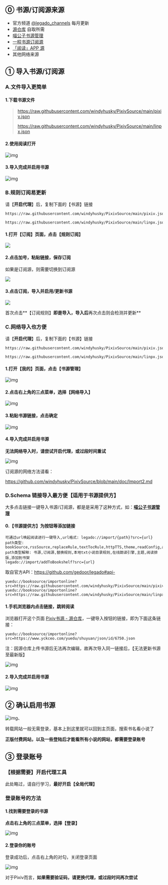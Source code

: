 ## ⓪ 书源/订阅源来源

- 官方频道 [@legado_channels](https://t.me/legado_channels) 每月更新
- [源仓库](https://www.yckceo.com/home/index/index.html) 自取所需
- [喵公子书源管理](http://yuedu.miaogongzi.net/gx.html)
- [一程书源订阅源](https://code.gitlink.org.cn/yi-c/yd/)
- [「阅读」APP 源](https://legado.aoaostar.com/)  
- 其他网络来源

## ① 导入书源/订阅源

### A.文件导入更简单

#### 1.下载书源文件

> https://raw.githubusercontent.com/windyhusky/PixivSource/main/pixiv.json
>
> https://raw.githubusercontent.com/windyhusky/PixivSource/main/linpx.json


#### 2.使用阅读打开

![img](https://telegra.ph/file/d4eb75fe6d8cfc4d434c1.png)

#### 3.导入完成并启用书源

![img](https://telegra.ph/file/bb3c9457f21b4be72f878.png)



### B.规则订阅易更新

请【**开启代理**】后，复制下面的【书源】链接

```
https://raw.githubusercontent.com/windyhusky/PixivSource/main/pixiv.json

https://raw.githubusercontent.com/windyhusky/PixivSource/main/linpx.json
```

#### 1.打开【订阅】页面，点击【规则订阅】

![](https://telegra.ph/file/3de9a614dd7128ff2f115.png)

#### 2.点击加号，粘贴链接，保存订阅

如果是订阅源，则需要切换到订阅源

![](https://telegra.ph/file/38ff9d3b03d7b1720cfbd.png)

#### 3.点击订阅，导入并启用/更新书源

![](https://telegra.ph/file/5b1f7b3d0cc5564b6080a.png)

首次点击**【订阅规则】**即是导入，导入后**再次点击则会检测并更新**



### C.网络导入也方便

请【**开启代理**】后，复制下面的【书源】链接

```
https://raw.githubusercontent.com/windyhusky/PixivSource/main/pixiv.json

https://raw.githubusercontent.com/windyhusky/PixivSource/main/linpx.json
```

#### 1.打开【我的】页面，点击【书源管理】

![img](https://telegra.ph/file/d07ec9ee37e2c47fc0ebc.png)

#### 2.点击右上角的三点菜单，选择【网络导入】

![img](https://telegra.ph/file/34efbe9aaa606cc494ee9.png)

#### 3.粘贴书源链接，点击确定

![img](https://telegra.ph/file/3e2e96313db44315574da.png)

#### 4.导入完成并启用书源

**无法网络导入时，请尝试开启代理，或过段时间重试**

![img](https://telegra.ph/file/31a6d4be7e497ab6b01ce.png)



订阅源的网络方法请看：

https://github.com/windyhusky/PixivSource/blob/main/doc/Import2.md



### D.Schema 链接导入最方便【适用于书源提供方】

大多点击链接一键导入书源/订阅源，都是是采用了这种方式，如：**[喵公子书源管理](http://yuedu.miaogongzi.net/gx.html)**

#### 0.【书源提供方】为按钮等添加链接

```
可通过url唤起阅读进行一键导入,url格式: legado://import/{path}?src={url}
path类型: bookSource,rssSource,replaceRule,textTocRule,httpTTS,theme,readConfig,addToBookshelf
path类型解释: 书源,订阅源,替换规则,本地txt小说目录规则,在线朗读引擎,主题,阅读排版,添加到书架
legado://import/addToBookshelf?src={url}
```
取自官方API：https://github.com/gedoor/legado#api-


```
yuedu://booksource/importonline?src=https://raw.githubusercontent.com/windyhusky/PixivSource/main/pixiv.json
yuedu://booksource/importonline?src=https://raw.githubusercontent.com/windyhusky/PixivSource/main/linpx.json
```



#### 1.手机浏览器内点击链接，跳转阅读

浏览器打开这个页面 [Pixiv书源 - 源仓库](https://www.yckceo.com/yuedu/shuyuan/yuan/id/6750.html)，一键导入按钮的链接，即为下面这条链接：

```
yuedu://booksource/importonline?src=https://www.yckceo.com/yuedu/shuyuan/json/id/6750.json
```

注：因源仓库上传书源后无法再次编辑，故再次导入同一链接后，【无法更新书源至最新版】

![img](https://raw.githubusercontent.com/windyhusky/PixivSource/main/doc/pic/OpenInLegado.png)

#### 2.导入完成并启用书源

![img](https://telegra.ph/file/bb3c9457f21b4be72f878.png)



## ② 确认启用书源

![img](https://telegra.ph/file/7b866f92fa9b556818206.png)、

转载网站一般无需登录，基本上到这里就可以回到主页面，搜索书名看小说了

**正版付费网站，以及一些登陆后才能看所有小说的网站，都需要登录账号**



## ③ 登录账号

### 【根据需要】开启代理工具

此处略过，请自行学习，**最好开启【全局代理】**

### 登录账号的方法

#### 1.找到需要登录的书源

**点击右上角的三点菜单，选择【登录】**

![img](https://telegra.ph/file/c50639ef1fe61778033ff.png)


#### 2.登录你的账号

登录成功后，点击右上角的对勾，关闭登录页面

![img](https://telegra.ph/file/477498dc3c3cf229981d0.png)

对于Pixiv而言，**如果需要验证码，请更换代理，或过段时间再次尝试**

